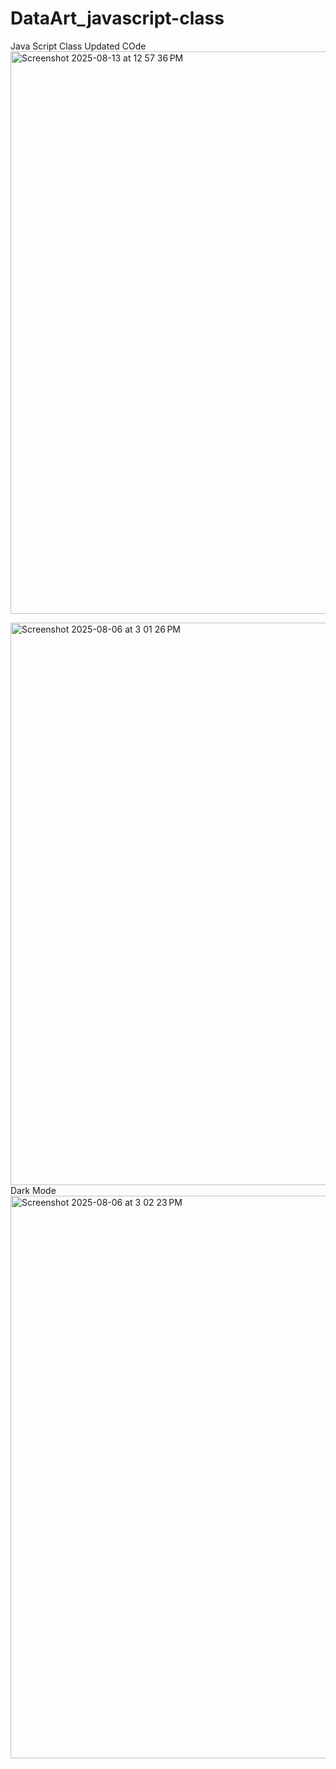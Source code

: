 # DataArt_javascript-class
Java Script Class Updated COde 
<img width="1440" height="900" alt="Screenshot 2025-08-13 at 12 57 36 PM" src="https://github.com/user-attachments/assets/9b39fe71-7f8d-472f-a753-126a0460a193" />


<img width="1440" height="900" alt="Screenshot 2025-08-06 at 3 01 26 PM" src="https://github.com/user-attachments/assets/64092822-4961-4a3b-b865-7f13f6da3509" />
Dark Mode
<img width="1440" height="900" alt="Screenshot 2025-08-06 at 3 02 23 PM" src="https://github.com/user-attachments/assets/a7ce3abb-ed77-4d42-96e9-fff22f0887ee" />
